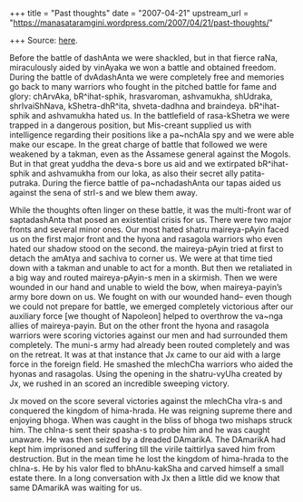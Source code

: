 +++
title = "Past thoughts"
date = "2007-04-21"
upstream_url = "https://manasataramgini.wordpress.com/2007/04/21/past-thoughts/"

+++
Source: [here](https://manasataramgini.wordpress.com/2007/04/21/past-thoughts/).

Before the battle of dashAnta we were shackled, but in that fierce raNa, miraculously aided by vinAyaka we won a battle and obtained freedom. During the battle of dvAdashAnta we were completely free and memories go back to many warriors who fought in the pitched battle for fame and glory: chArvAka, bR^ihat-sphik, hrasvaroman, ashvamukha, shUdraka, shrIvaiShNava, kShetra-dhR^ita, shveta-dadhna and braindeya. bR^ihat-sphik and ashvamukha hated us. In the battlefield of rasa-kShetra we were trapped in a dangerous position, but Mis-creant supplied us with intelligence regarding their positions like a pa\~nchAla spy and we were able make our escape. In the great charge of battle that followed we were weakened by a takman, even as the Assamese general against the Mogols. But in that great yuddha the deva-s bore us aid and we extirpated bR^ihat-sphik and ashvamukha from our loka, as also their secret ally patita-putraka. During the fierce battle of pa\~nchadashAnta our tapas aided us against the sena of strI-s and we blew them away.

While the thoughts often linger on these battle, it was the multi-front war of saptadashAnta that posed an existential crisis for us. There were two major fronts and several minor ones. Our most hated shatru maireya-pAyin faced us on the first major front and the hyona and rasagola warriors who even hated our shadow stood on the second. the maireya-pAyin tried at first to detach the amAtya and sachiva to corner us. We were at that time tied down with a takman and unable to act for a month. But then we retaliated in a big way and routed maireya-pAyin-s men in a skirmish. Then we were wounded in our hand and unable to wield the bow, when maireya-payin’s army bore down on us. We fought on with our wounded hand– even though we could not prepare for battle, we emerged completely victorious after our auxiliary force \[we thought of Napoleon\] helped to overthrow the va\~nga allies of maireya-payin. But on the other front the hyona and rasagola warriors were scoring victories against our men and had surrounded them completely. The muni-s army had already been routed completely and was on the retreat. It was at that instance that Jx came to our aid with a large force in the foreign field. He smashed the mlechCha warriors who aided the hyonas and rasagolas. Using the opening in the shatru-vyUha created by Jx, we rushed in an scored an incredible sweeping victory.

Jx moved on the score several victories against the mlechCha vIra-s and conquered the kingdom of hima-hrada. He was reigning supreme there and enjoying bhoga. When was caught in the bliss of bhoga two mishaps struck him. The chIna-s sent their spasha-s to probe him and he was caught unaware. He was then seized by a dreaded DAmarikA. The DAmarikA had kept him imprisoned and suffering till the virile taittirIya saved him from destruction. But in the mean time he lost the kingdom of hima-hrada to the chIna-s. He by his valor fled to bhAnu-kakSha and carved himself a small estate there. In a long conversation with Jx then a little did we know that same DAmarikA was waiting for us.

